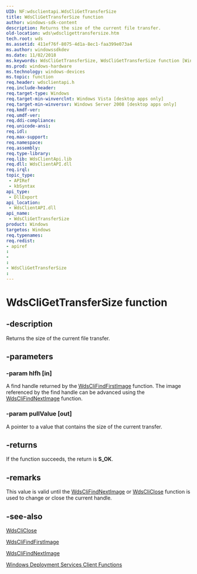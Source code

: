 ```yaml
---
UID: NF:wdsclientapi.WdsCliGetTransferSize
title: WdsCliGetTransferSize function
author: windows-sdk-content
description: Returns the size of the current file transfer.
old-location: wds\wdscligettransfersize.htm
tech.root: wds
ms.assetid: 411ef76f-8075-4d1a-8ec1-faa399e073a4
ms.author: windowssdkdev
ms.date: 11/02/2018
ms.keywords: WdsCliGetTransferSize, WdsCliGetTransferSize function [Windows Deployment Services], wds.wdscligettransfersize, wdsclientapi/WdsCliGetTransferSize
ms.prod: windows-hardware
ms.technology: windows-devices
ms.topic: function
req.header: wdsclientapi.h
req.include-header: 
req.target-type: Windows
req.target-min-winverclnt: Windows Vista [desktop apps only]
req.target-min-winversvr: Windows Server 2008 [desktop apps only]
req.kmdf-ver: 
req.umdf-ver: 
req.ddi-compliance: 
req.unicode-ansi: 
req.idl: 
req.max-support: 
req.namespace: 
req.assembly: 
req.type-library: 
req.lib: WdsClientApi.lib
req.dll: WdsClientAPI.dll
req.irql: 
topic_type:
 - APIRef
 - kbSyntax
api_type:
 - DllExport
api_location:
 - WdsClientAPI.dll
api_name:
 - WdsCliGetTransferSize
product: Windows
targetos: Windows
req.typenames: 
req.redist: 
- apiref
: 
- 
: 
- WdsCliGetTransferSize
: 
---
```


# WdsCliGetTransferSize function


## -description


Returns the size of the current file transfer.


## -parameters




### -param hIfh [in]

A find handle returned by the <a href="https://msdn.microsoft.com/1c631022-4c2b-410d-ab24-d0b8f7df10a3">WdsCliFindFirstImage</a> function. The image referenced by the find handle can be advanced using the <a href="https://msdn.microsoft.com/15f2a00b-30bd-4736-b236-db847eec1779">WdsCliFindNextImage</a> function.


### -param pullValue [out]

A pointer to a value that contains the size of the current transfer. 


## -returns



If the function succeeds, the return is <b>S_OK</b>.




## -remarks



This value 
      is valid until the 
      <a href="https://msdn.microsoft.com/15f2a00b-30bd-4736-b236-db847eec1779">WdsCliFindNextImage</a> or 
      <a href="https://msdn.microsoft.com/6a833209-b7a0-40d8-8eca-43c08287d67e">WdsCliClose</a> function is used to change or close the 
      current handle.




## -see-also




<a href="https://msdn.microsoft.com/6a833209-b7a0-40d8-8eca-43c08287d67e">WdsCliClose</a>



<a href="https://msdn.microsoft.com/1c631022-4c2b-410d-ab24-d0b8f7df10a3">WdsCliFindFirstImage</a>



<a href="https://msdn.microsoft.com/15f2a00b-30bd-4736-b236-db847eec1779">WdsCliFindNextImage</a>



<a href="https://msdn.microsoft.com/4cedd8a8-7f46-4229-9d96-58965b751e43">Windows Deployment Services Client Functions</a>
 

 

